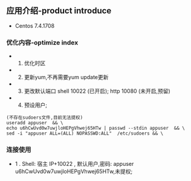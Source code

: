 ## 应用介绍-product introduce
- Centos 7.4.1708

### 优化内容-optimize index
- 1. 优化时区
- 2. 更新yum,不再需要yum update更新
- 3. 更改默认端口  shell 10022 (已开启); http 10080 (未开启,预留)
- 4. 预设用户;
```
(不存在sudoers文件,目前无法提权)
useradd appuser  && \
echo u6hCwUvd0w7uwjloHEPgVhwej65HTw | passwd --stdin appuser  && \
sed -i "appuser ALL=(ALL) NOPASSWD:ALL"  /etc/sudoers && \
```

### 连接使用
- 1 . Shell: 宿主 IP+10022 , 默认用户,密码: appuser u6hCwUvd0w7uwjloHEPgVhwej65HTw,未提权;
